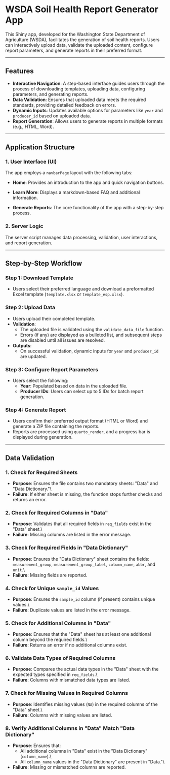 # WSDA Soil Health Report Generator App

This Shiny app, developed for the Washington State Department of Agriculture (WSDA), facilitates the generation of soil health reports. Users can interactively upload data, validate the uploaded content, configure report parameters, and generate reports in their preferred format.

------------------------------------------------------------------------

## Features

-   **Interactive Navigation**: A step-based interface guides users through the process of downloading templates, uploading data, configuring parameters, and generating reports.
-   **Data Validation**: Ensures that uploaded data meets the required standards, providing detailed feedback on errors.
-   **Dynamic Inputs**: Updates available options for parameters like `year` and `producer_id` based on uploaded data.
-   **Report Generation**: Allows users to generate reports in multiple formats (e.g., HTML, Word).

------------------------------------------------------------------------

## Application Structure

### 1. **User Interface (UI)**

The app employs a `navbarPage` layout with the following tabs:

-   **Home**: Provides an introduction to the app and quick navigation buttons.

-   **Learn More**: Displays a markdown-based FAQ and additional information.

-   **Generate Reports**: The core functionality of the app with a step-by-step process.

### 2. **Server Logic**

The server script manages data processing, validation, user interactions, and report generation.

------------------------------------------------------------------------

## Step-by-Step Workflow

### **Step 1: Download Template**

-   Users select their preferred language and download a preformatted Excel template (`template.xlsx` or `template_esp.xlsx`).

### **Step 2: Upload Data**

-   Users upload their completed template.
-   **Validation**:
    -   The uploaded file is validated using the `validate_data_file` function.
    -   Errors (if any) are displayed as a bulleted list, and subsequent steps are disabled until all issues are resolved.
-   **Outputs**:
    -   On successful validation, dynamic inputs for `year` and `producer_id` are updated.

### **Step 3: Configure Report Parameters**

-   Users select the following:
    -   **Year**: Populated based on data in the uploaded file.
    -   **Producer IDs**: Users can select up to 5 IDs for batch report generation.

### **Step 4: Generate Report**

-   Users confirm their preferred output format (HTML or Word) and generate a ZIP file containing the reports.
-   Reports are processed using `quarto_render`, and a progress bar is displayed during generation.

------------------------------------------------------------------------

## **Data Validation**

### **1. Check for Required Sheets**

-   **Purpose**: Ensures the file contains two mandatory sheets: "Data" and "Data Dictionary."\
-   **Failure**: If either sheet is missing, the function stops further checks and returns an error.

### **2. Check for Required Columns in "Data"**

-   **Purpose**: Validates that all required fields in `req_fields` exist in the "Data" sheet.\
-   **Failure**: Missing columns are listed in the error message.

### **3. Check for Required Fields in "Data Dictionary"**

-   **Purpose**: Ensures the "Data Dictionary" sheet contains the fields: `measurement_group`, `measurement_group_label`, `column_name`, `abbr`, and `unit`.\
-   **Failure**: Missing fields are reported.

### **4. Check for Unique `sample_id` Values**

-   **Purpose**: Ensures the `sample_id` column (if present) contains unique values.\
-   **Failure**: Duplicate values are listed in the error message.

### **5. Check for Additional Columns in "Data"**

-   **Purpose**: Ensures that the "Data" sheet has at least one additional column beyond the required fields.\
-   **Failure**: Returns an error if no additional columns exist.

### **6. Validate Data Types of Required Columns**

-   **Purpose**: Compares the actual data types in the "Data" sheet with the expected types specified in `req_fields`.\
-   **Failure**: Columns with mismatched data types are listed.

### **7. Check for Missing Values in Required Columns**

-   **Purpose**: Identifies missing values (`NA`) in the required columns of the "Data" sheet.\
-   **Failure**: Columns with missing values are listed.

### **8. Verify Additional Columns in "Data" Match "Data Dictionary"**

-   **Purpose**: Ensures that:
    -   All additional columns in "Data" exist in the "Data Dictionary" (`column_name`).\
    -   All `column_name` values in the "Data Dictionary" are present in "Data."\
-   **Failure**: Missing or mismatched columns are reported.
